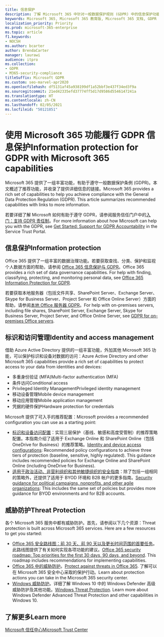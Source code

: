 ```yaml
---
title: 信息保护
description: 了解 Microsoft 365 中针对一般数据保护规则 (GDPR) 中的信息保护功能。
keywords: Microsoft 365, Microsoft 365 教育版, Microsoft 365 文档, GDPR
localization_priority: Priority
ms.prod: microsoft-365-enterprise
ms.topic: article
f1.keywords:
- NOCSH
ms.author: bcarter
author: BrendaCarter
manager: laurawi
audience: itpro
ms.collection:
- GDPR
- M365-security-compliance
titleSuffix: Microsoft GDPR
ms.custom: seo-marvel-apr2020
ms.openlocfilehash: df5131af45a938199df1a52bbf3e437f34ed3f9a
ms.sourcegitcommit: 21ed42335efd37774ff5d17d9586d5546147241a
ms.translationtype: HT
ms.contentlocale: zh-CN
ms.lasthandoff: 02/05/2021
ms.locfileid: "50121851"
---
```

# <a name="information-protection-for-gdpr-with-microsoft-365-capabilities"></a><span data-ttu-id="8cbd1-104">使用 Microsoft 365 功能履行 GDPR 信息保护</span><span class="sxs-lookup"><span data-stu-id="8cbd1-104">Information protection for GDPR with Microsoft 365 capabilities</span></span>

<span data-ttu-id="8cbd1-p101">Microsoft 365 提供了一组丰富功能，有助于遵守一般数据保护条例 (GDPR)。本文概述了推荐功能，并收录了提供详细信息的链接。</span><span class="sxs-lookup"><span data-stu-id="8cbd1-p101">Microsoft 365 provides a rich set of capabilities to help you achieve compliance with the General Data Protection Regulation (GDPR). This article summarizes recommended capabilities with links to more information.</span></span>

<span data-ttu-id="8cbd1-107">若要详细了解 Microsoft 如何有助于遵守 GDPR，请参阅服务信任门户中的[入门：支持 GDPR 责任制](https://servicetrust.microsoft.com/ViewPage/GDPRGetStarted)。</span><span class="sxs-lookup"><span data-stu-id="8cbd1-107">For more information about how Microsoft can help you with the GDPR, see [Get Started: Support for GDPR Accountability](https://servicetrust.microsoft.com/ViewPage/GDPRGetStarted) in the Service Trust Portal.</span></span>

## <a name="information-protection"></a><span data-ttu-id="8cbd1-108">信息保护</span><span class="sxs-lookup"><span data-stu-id="8cbd1-108">Information protection</span></span>

<span data-ttu-id="8cbd1-p102">Office 365 提供了一组丰富的数据治理功能。若要获取查找、分类、保护和监视个人数据方面的帮助，请参阅 [Office 365 信息保护与 GDPR](/microsoft-365/compliance/office-365-information-protection-for-gdpr)。</span><span class="sxs-lookup"><span data-stu-id="8cbd1-p102">Office 365 provides a rich set of data governance capabilities. For help with finding, classifying, protecting, and monitoring personal data, see [Office 365 Information Protection for GDPR](/microsoft-365/compliance/office-365-information-protection-for-gdpr).</span></span>

<span data-ttu-id="8cbd1-111">若要获取本地服务器（包括文件共享、SharePoint Server、Exchange Server、Skype for Business Server、Project Server 和 Office Online Server）方面的帮助，请参阅[本地 Office 服务器 GDPR](/microsoft-365/compliance/gdpr-for-office-servers)。</span><span class="sxs-lookup"><span data-stu-id="8cbd1-111">For help with on-premises servers, including file shares, SharePoint Server, Exchange Server, Skype for Business Server, Project Server, and Office Online Server, see [GDPR for on-premises Office servers](/microsoft-365/compliance/gdpr-for-office-servers).</span></span> 

## <a name="identity-and-access-management"></a><span data-ttu-id="8cbd1-112">标识和访问管理</span><span class="sxs-lookup"><span data-stu-id="8cbd1-112">Identity and access management</span></span>

<span data-ttu-id="8cbd1-113">借助 Azure Active Directory 提供的一组丰富功能，外加其他 Microsoft 365 功能，可以保护标识和设备对数据的访问：</span><span class="sxs-lookup"><span data-stu-id="8cbd1-113">Azure Active Directory and other Microsoft 365 capabilities provide a rich set of capabilities to protect access to your data from identities and devices:</span></span>

- <span data-ttu-id="8cbd1-114">多重身份验证 (MFA)</span><span class="sxs-lookup"><span data-stu-id="8cbd1-114">Multi-factor authentication (MFA)</span></span>
- <span data-ttu-id="8cbd1-115">条件访问</span><span class="sxs-lookup"><span data-stu-id="8cbd1-115">Conditional access</span></span>
- <span data-ttu-id="8cbd1-116">Privileged Identity Management</span><span class="sxs-lookup"><span data-stu-id="8cbd1-116">Privileged identity management</span></span>
- <span data-ttu-id="8cbd1-117">移动设备管理</span><span class="sxs-lookup"><span data-stu-id="8cbd1-117">Mobile device management</span></span>
- <span data-ttu-id="8cbd1-118">移动应用管理</span><span class="sxs-lookup"><span data-stu-id="8cbd1-118">Mobile application management</span></span>
- <span data-ttu-id="8cbd1-119">凭据的硬件保护</span><span class="sxs-lookup"><span data-stu-id="8cbd1-119">Hardware protection for credentials</span></span>

<span data-ttu-id="8cbd1-120">Microsoft 提供了可入手的推荐配置：</span><span class="sxs-lookup"><span data-stu-id="8cbd1-120">Microsoft provides a recommended configuration you can use as a starting point:</span></span>

- <span data-ttu-id="8cbd1-p103">[标识和设备访问配置](/microsoft-365/security/office-365-security/microsoft-365-policies-configurations)：实现三层保护（基线、敏感和高度受管制）的推荐策略配置。本指南介绍了适用于 Exchange Online 和 SharePoint Online（包括 OneDrive for Business）的推荐策略。</span><span class="sxs-lookup"><span data-stu-id="8cbd1-p103">[Identity and device access configurations](/microsoft-365/security/office-365-security/microsoft-365-policies-configurations): Recommended policy configurations to achieve three tiers of protection (baseline, sensitive, highly regulated). This guidance includes recommended policies for Exchange Online and SharePoint Online (including OneDrive for Business).</span></span>
- <span data-ttu-id="8cbd1-123">[适用于政治活动、非营利组织和其他敏捷组织的安全指南](/microsoft-365/security/office-365-security/microsoft-security-guidance-for-political-campaigns-nonprofits-and-other-agile-o)：除了包括一组相同的策略外，还提供了适用于 BYOD 环境和 B2B 帐户的更多指南。</span><span class="sxs-lookup"><span data-stu-id="8cbd1-123">[Security guidance for political campaigns, nonprofits, and other agile organizations](/microsoft-365/security/office-365-security/microsoft-security-guidance-for-political-campaigns-nonprofits-and-other-agile-o): This includes the same set of policies but provides more guidance for BYOD environments and for B2B accounts.</span></span>

## <a name="threat-protection"></a><span data-ttu-id="8cbd1-124">威胁防护</span><span class="sxs-lookup"><span data-stu-id="8cbd1-124">Threat Protection</span></span>

<span data-ttu-id="8cbd1-p104">各个 Microsoft 365 服务中都有威胁防护。首先，请参阅以下几个资源：</span><span class="sxs-lookup"><span data-stu-id="8cbd1-p104">Threat protection is built across Microsoft 365 services. Here are a few resources to get you started:</span></span>

- <span data-ttu-id="8cbd1-p105">[Office 365 安全路线图：前 30 天、前 90 天以及更长时间范围的首要任务](/microsoft-365/security/office-365-security/security-roadmap)。此路线图提供了有关如何实现各项功能的建议。</span><span class="sxs-lookup"><span data-stu-id="8cbd1-p105">[Office 365 security roadmap: Top priorities for the first 30 days, 90 days, and beyond](/microsoft-365/security/office-365-security/security-roadmap). This roadmap includes recommendations for implementing capabilities.</span></span> 
- <span data-ttu-id="8cbd1-129">[Office 365 中的威胁防护](/microsoft-365/security/office-365-security/protect-against-threats)。</span><span class="sxs-lookup"><span data-stu-id="8cbd1-129">[Protect against threats in Office 365](/microsoft-365/security/office-365-security/protect-against-threats).</span></span> <span data-ttu-id="8cbd1-130">了解可以在 Microsoft 365 安全中心采取的保护行动。</span><span class="sxs-lookup"><span data-stu-id="8cbd1-130">Learn about protection actions you can take in the Microsoft 365 security center.</span></span>
- <span data-ttu-id="8cbd1-p107">[Windows 威胁防护](/windows/security/threat-protection/)。详细了解 Windows 10 中的 Windows Defender 高级威胁防护及其他功能。</span><span class="sxs-lookup"><span data-stu-id="8cbd1-p107">[Windows Threat Protection](/windows/security/threat-protection/). Learn more about Windows Defender Advanced Threat Protection and other capabilities in Windows 10.</span></span>

## <a name="learn-more"></a><span data-ttu-id="8cbd1-133">了解更多</span><span class="sxs-lookup"><span data-stu-id="8cbd1-133">Learn more</span></span>

[<span data-ttu-id="8cbd1-134">Microsoft 信任中心</span><span class="sxs-lookup"><span data-stu-id="8cbd1-134">Microsoft Trust Center</span></span>](https://www.microsoft.com/trust-center/privacy/gdpr-overview)
